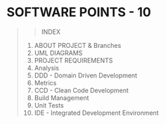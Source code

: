 # **SOFTWARE POINTS - 10**
>>INDEX 
>1. ABOUT PROJECT & Branches
>2. UML DIAGRAMS
>3. PROJECT REQUIREMENTS
>4. Analysis
>5. DDD - Domain Driven Development
>6. Metrics
>7. CCD - Clean Code Development
>8. Build Management
>9. Unit Tests
>10. IDE - Integrated Development Environment

